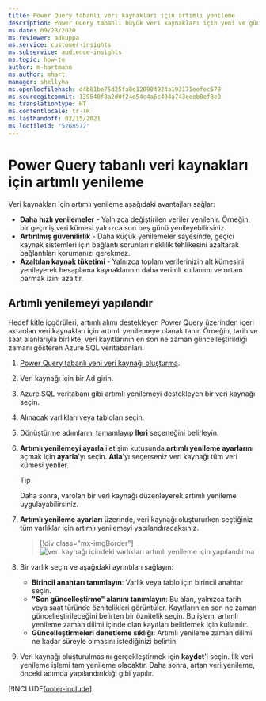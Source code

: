 ```yaml
---
title: Power Query tabanlı veri kaynakları için artımlı yenileme
description: Power Query tabanlı büyük veri kaynakları için yeni ve güncelleştirilmiş verileri yenileyin.
ms.date: 09/28/2020
ms.reviewer: adkuppa
ms.service: customer-insights
ms.subservice: audience-insights
ms.topic: how-to
author: m-hartmann
ms.author: mhart
manager: shellyha
ms.openlocfilehash: d4b01be75d25fa0e120904924a193171eefec579
ms.sourcegitcommit: 139548f8a2d0f24d54c4a6c404a743eeeb8ef8e0
ms.translationtype: HT
ms.contentlocale: tr-TR
ms.lasthandoff: 02/15/2021
ms.locfileid: "5268572"
---
```

# <a name="incremental-refresh-for-data-sources-based-on-power-query"></a>Power Query tabanlı veri kaynakları için artımlı yenileme

Veri kaynakları için artımlı yenileme aşağıdaki avantajları sağlar:

- **Daha hızlı yenilemeler** - Yalnızca değiştirilen veriler yenilenir. Örneğin, bir geçmiş veri kümesi yalnızca son beş günü yenileyebilirsiniz.
- **Artırılmış güvenilirlik** - Daha küçük yenilemeler sayesinde, geçici kaynak sistemleri için bağlantı sorunları risklilik tehlikesini azaltarak bağlantıları korumanızı gerekmez.
- **Azaltılan kaynak tüketimi** - Yalnızca toplam verilerinizin alt kümesini yenileyerek hesaplama kaynaklarının daha verimli kullanımı ve ortam parmak izini azaltır.

## <a name="configure-incremental-refresh"></a>Artımlı yenilemeyi yapılandır

Hedef kitle içgörüleri, artımlı alımı destekleyen Power Query üzerinden içeri aktarılan veri kaynakları için artımlı yenilemeye olanak tanır. Örneğin, tarih ve saat alanlarıyla birlikte, veri kayıtlarının en son ne zaman güncelleştirildiği zamanı gösteren Azure SQL veritabanları.

1. [Power Query tabanlı yeni veri kaynağı oluşturma](connect-power-query.md).

1. Veri kaynağı için bir Ad girin.

1. Azure SQL veritabanı gibi artımlı yenilemeyi destekleyen bir veri kaynağı seçin.

1. Alınacak varlıkları veya tabloları seçin.

1. Dönüştürme adımlarını tamamlayıp **İleri** seçeneğini belirleyin.

1. **Artımlı yenilemeyi ayarla** iletişim kutusunda,**artımlı yenileme ayarlarını** açmak için **ayarla**'yı seçin. **Atla**'yı seçerseniz veri kaynağı tüm veri kümesi yeniler.
   > [!TIP]
   > Daha sonra, varolan bir veri kaynağı düzenleyerek artımlı yenileme uygulayabilirsiniz.

1. **Artımlı yenileme ayarları** üzerinde, veri kaynağı oluştururken seçtiğiniz tüm varlıklar için artımlı yenilemeyi yapılandıracaksınız.

   > [!div class="mx-imgBorder"]
   > ![veri kaynağı içindeki varlıkları artımlı yenileme için yapılandırma](media/incremental-refresh-settings.png "veri kaynağı içindeki varlıkları artımlı yenileme için yapılandırma")

1. Bir varlık seçin ve aşağıdaki ayrıntıları sağlayın:

   - **Birincil anahtarı tanımlayın**: Varlık veya tablo için birincil anahtar seçin.
   - **"Son güncelleştirme" alanını tanımlayın**: Bu alan, yalnızca tarih veya saat türünde öznitelikleri görüntüler. Kayıtların en son ne zaman güncelleştirileceğini belirten bir öznitelik seçin. Bu işlem, artımlı yenileme zaman dilimi içinde olan kayıtları belirlemek için kullanılır.
   - **Güncelleştirmeleri denetleme sıklığı**: Artımlı yenileme zaman dilimi ne kadar süreyle olmasını istediğinizi belirtin.

1. Veri kaynağı oluşturulmasını gerçekleştirmek için **kaydet**'i seçin. İlk veri yenileme işlemi tam yenileme olacaktır. Daha sonra, artan veri yenileme, önceki adımda yapılandırıldığı gibi yapılır.


[!INCLUDE[footer-include](../includes/footer-banner.md)]